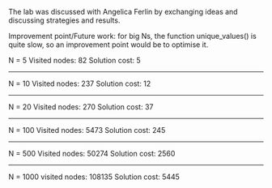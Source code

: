 The lab was discussed with Angelica Ferlin by exchanging ideas and discussing strategies and results.

Improvement point/Future work: for big Ns, the function unique_values() is quite slow, so an improvement point would be to optimise it.


N = 5
Visited nodes: 82
Solution cost: 5
_____________________________________________________________________________________

N = 10
Visited nodes: 237
Solution cost: 12
_____________________________________________________________________________________
N = 20
Visited nodes: 270
Solution cost: 37
_____________________________________________________________________________________

N = 100
Visited nodes: 5473
Solution cost: 245
_____________________________________________________________________________________

N = 500
Visited nodes: 50274
Solution cost: 2560
_____________________________________________________________________________________

N = 1000
visited nodes: 108135
Solution cost: 5445

